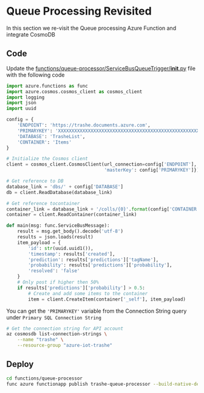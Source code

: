 # Queue Processing Revisited

In this section we re-visit the Queue processing Azure Function and integrate CosmoDB

## Code

Update the [functions/queue-processor/ServiceBusQueueTrigger/__init__.py](../../functions/queue-processor/ServiceBusQueueTrigger/__init__.py) file with the following code

```python
import azure.functions as func
import azure.cosmos.cosmos_client as cosmos_client
import logging
import json
import uuid

config = {
    'ENDPOINT': 'https://trashe.documents.azure.com',
    'PRIMARYKEY': 'XXXXXXXXXXXXXXXXXXXXXXXXXXXXXXXXXXXXXXXXXXXXXXXXXXXXXXXXXXXXX',
    'DATABASE': 'TrasheList',
    'CONTAINER': 'Items'
}

# Initialize the Cosmos client
client = cosmos_client.CosmosClient(url_connection=config['ENDPOINT'], auth={
                                    'masterKey': config['PRIMARYKEY']})

# Get reference to DB
database_link = 'dbs/' + config['DATABASE']
db = client.ReadDatabase(database_link)

# Get reference tocontainer
container_link = database_link + '/colls/{0}'.format(config['CONTAINER'])
container = client.ReadContainer(container_link)

def main(msg: func.ServiceBusMessage):
    result = msg.get_body().decode('utf-8')
    results = json.loads(result)
    item_payload = {
        'id': str(uuid.uuid1()),
        'timestamp': results['created'],
        'prediction': results['predictions']['tagName'],
        'probability': results['predictions']['probability'],
        'resolved': 'false'
    }
    # Only post if higher then 50%
    if results['predictions']['probability'] > 0.5:
        # Create and add some items to the container
        item = client.CreateItem(container['_self'], item_payload)
```

You can get the `'PRIMARYKEY'` variable from the Connection String query under `Primary SQL Connection String`

```bash
# Get the connection string for API account
az cosmosdb list-connection-strings \
    --name "trashe" \
    --resource-group "azure-iot-trashe"
```

## Deploy

```bash
cd functions/queue-processor
func azure functionapp publish trashe-queue-processor --build-native-deps
```
